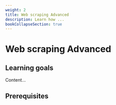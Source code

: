 ```yaml
---
weight: 2
title: Web scraping Advanced
description: Learn how ...
bookCollapseSection: true
---
```


# Web scraping Advanced

## Learning goals

Content...

## Prerequisites
